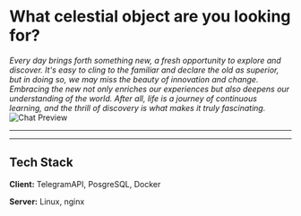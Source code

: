 What celestial object are you looking for?
=

 
*Every day brings forth something new, a fresh opportunity to explore and discover. It's easy to cling to the familiar and declare the old as superior, but in doing so, we may miss the beauty of innovation and change. Embracing the new not only enriches our experiences but also deepens our understanding of the world. After all, life is a journey of continuous learning, and the thrill of discovery is what makes it truly fascinating.*
![Chat Preview](http://i.imgur.com/lgRe8z4.png)

***
***



## Tech Stack

**Client:** TelegramAPI, PosgreSQL, Docker

**Server:** Linux, nginx


